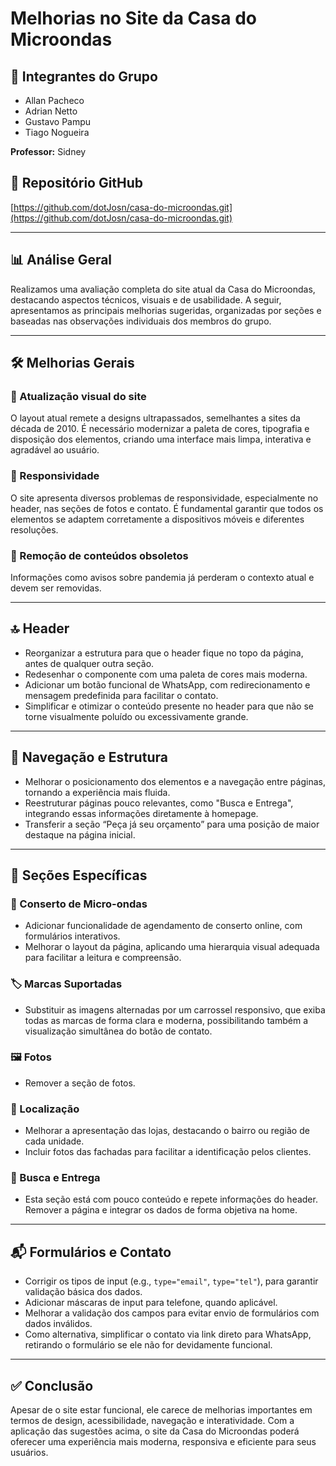 # Melhorias no Site da Casa do Microondas

## 👥 Integrantes do Grupo

- Allan Pacheco  
- Adrian Netto  
- Gustavo Pampu  
- Tiago Nogueira  

**Professor:** Sidney

## 📂 Repositório GitHub

[https://github.com/dotJosn/casa-do-microondas.git](https://github.com/dotJosn/casa-do-microondas.git)

---

## 📊 Análise Geral

Realizamos uma avaliação completa do site atual da Casa do Microondas, destacando aspectos técnicos, visuais e de usabilidade. A seguir, apresentamos as principais melhorias sugeridas, organizadas por seções e baseadas nas observações individuais dos membros do grupo.

---

## 🛠️ Melhorias Gerais

### 🎨 Atualização visual do site

O layout atual remete a designs ultrapassados, semelhantes a sites da década de 2010. É necessário modernizar a paleta de cores, tipografia e disposição dos elementos, criando uma interface mais limpa, interativa e agradável ao usuário.

### 📱 Responsividade

O site apresenta diversos problemas de responsividade, especialmente no header, nas seções de fotos e contato. É fundamental garantir que todos os elementos se adaptem corretamente a dispositivos móveis e diferentes resoluções.

### 🧹 Remoção de conteúdos obsoletos

Informações como avisos sobre pandemia já perderam o contexto atual e devem ser removidas.

---

## 🔝 Header

- Reorganizar a estrutura para que o header fique no topo da página, antes de qualquer outra seção.  
- Redesenhar o componente com uma paleta de cores mais moderna.  
- Adicionar um botão funcional de WhatsApp, com redirecionamento e mensagem predefinida para facilitar o contato.  
- Simplificar e otimizar o conteúdo presente no header para que não se torne visualmente poluído ou excessivamente grande.

---

## 🧭 Navegação e Estrutura

- Melhorar o posicionamento dos elementos e a navegação entre páginas, tornando a experiência mais fluida.  
- Reestruturar páginas pouco relevantes, como "Busca e Entrega", integrando essas informações diretamente à homepage.  
- Transferir a seção “Peça já seu orçamento” para uma posição de maior destaque na página inicial.

---

## 📂 Seções Específicas

### 🔧 Conserto de Micro-ondas

- Adicionar funcionalidade de agendamento de conserto online, com formulários interativos.  
- Melhorar o layout da página, aplicando uma hierarquia visual adequada para facilitar a leitura e compreensão.

### 🏷️ Marcas Suportadas

- Substituir as imagens alternadas por um carrossel responsivo, que exiba todas as marcas de forma clara e moderna, possibilitando também a visualização simultânea do botão de contato.

### 🖼️ Fotos

- Remover a seção de fotos.

### 📍 Localização

- Melhorar a apresentação das lojas, destacando o bairro ou região de cada unidade.  
- Incluir fotos das fachadas para facilitar a identificação pelos clientes.

### 🚚 Busca e Entrega

- Esta seção está com pouco conteúdo e repete informações do header. Remover a página e integrar os dados de forma objetiva na home.

---

## 📬 Formulários e Contato

- Corrigir os tipos de input (e.g., `type="email"`, `type="tel"`), para garantir validação básica dos dados.  
- Adicionar máscaras de input para telefone, quando aplicável.  
- Melhorar a validação dos campos para evitar envio de formulários com dados inválidos.  
- Como alternativa, simplificar o contato via link direto para WhatsApp, retirando o formulário se ele não for devidamente funcional.

---

## ✅ Conclusão

Apesar de o site estar funcional, ele carece de melhorias importantes em termos de design, acessibilidade, navegação e interatividade. Com a aplicação das sugestões acima, o site da Casa do Microondas poderá oferecer uma experiência mais moderna, responsiva e eficiente para seus usuários.
